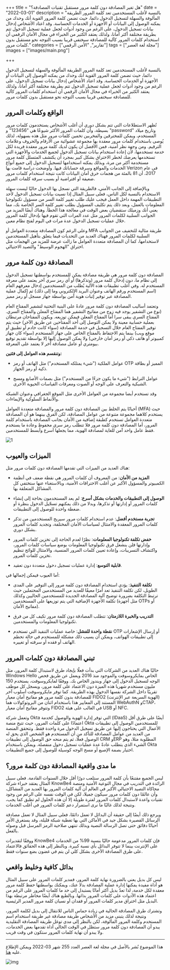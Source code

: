 +++
title = "هل تغير المصادقة دون كلمة مرور مستقبل تقنيات المصادقة؟"
date = "2022-03-01"
description = "بالنسبة لأغلب المستخدمين تعد كلمة المرور الطريقة المألوفة والسهلة لتسجيل الدخول دائما، حيث تضمن كلمة المرور القوية أنك وحدك من يمكنه الوصول إلى البيانات أو الأجهزة أو الخدمات الحساسة. وقد اعتاد الأشخاص إدخال بيانات تسجيل الدخول، على الرغم من وجود أدوات لجعل عملية تسجيل الدخول تتم بطريقة مختلفة أكثر أمانا، ولذلك يعتقد الكثير من الخبراء في مجال الأمان الرقمي أن استخدام كلمات المرور كآلية للمصادقة سيختفي قريبا بسبب التوجه نحو مستقبل بدون كلمات مرور."
categories = ["تقارير", "اﻷمن الرقمي"]
tags = ["مجلة لغة العصر"]
images = ["images/main.png"]

+++

بالنسبة لأغلب المستخدمين تعد كلمة المرور الطريقة المألوفة والسهلة لتسجيل الدخول دائما، حيث تضمن كلمة المرور القوية أنك وحدك من يمكنه الوصول إلى البيانات أو الأجهزة أو الخدمات الحساسة. وقد اعتاد الأشخاص إدخال بيانات تسجيل الدخول، على الرغم من وجود أدوات لجعل عملية تسجيل الدخول تتم بطريقة مختلفة أكثر أمانا، ولذلك يعتقد الكثير من الخبراء في مجال الأمان الرقمي أن استخدام كلمات المرور كآلية للمصادقة سيختفي قريبا بسبب التوجه نحو مستقبل بدون كلمات مرور.

## الواقع وكلمات المرور

تُظهر الاستطلاعات التي تتم بشكل دوري أن أغلب الأشخاص يستخدمون كلمات مرور بسيطة، وأن كلمات المرور الأكثر شيوعًا هي "123456" و \"password\" وتاريخ ميلاد المستخدم، ويمكن للمخترقين والمخربين تخمين كلمات مرور مثل هذه بسهولة، لذلك يُوصى باستخدام كلمات مرور معقدة بها مجموعة عشوائية من الأرقام والحروف وعلامات الترقيم. ومن وجهة نظر أمنية، فمن الأفضل أن يكون لديك كلمة مرور معقدة فريدة لكل خدمة تستخدمها، لأن إعادة استخدام بيانات تسجيل الدخول لجميع الخدمات والأجهزة التي تستخدمها يعرضك لخطر الاختراق بشكل كبير بمجرد أن يكتشف المتسلل كلمة مرور مستخدمة أكثر من مرة، وبذلك يمكنه استخدامها لتسجيل الدخول إلى جميع أنواع الخدمات والمواقع وسرقة حساباتك فيها. وأوضحت دراسة قامت بها Verizon في عام 2017، أن 81 بالمئة من هجمات خرق أمان البيانات كانت نتيجة استخدام كلمات مرور ضعيفة أو افتراضية أو بسبب سرقة كلمات المرور.

وبالإضافة إلى الجانب الأمني، فالطريقة التي نسجل بها الدخول حاليًا ليست سهلة الاستخدام بالنسبة لكل الناس، فعلى سبيل المثال إذا نسيت بيانات تسجيل الدخول لأحد التطبيقات المهمة داخل العمل فيجب عليك طلب تغيير كلمة السر من مسؤول تكنولوجيا المعلومات بالعمل، وبعد ذلك يتم تكليف المسؤول بطلب تغيير كلمة السر الخاصة بك، مما يعني أنك وزميلك ستقضيان بعض الوقت في معالجة هذا الخطأ. وهناك أيضًا المزيد من الجوانب السلبية لكلمات المرور مثل عدد المرات التي تقوم فيها بإدخال كلمة المرور خلال عمليات تسجيل الدخول عدة مرات في اليوم لفتح نظام معين.

وعلى الرغم كون المصادقة متعددة العوامل أو MFA طريقة مثالية للتخفيف من الجوانب السلبية لكلمات المرور فهناك العديد من التحديات فيما يتعلق بتأهيل المستخدمين لاستخدامها، كما أن المصادقة متعددة العوامل ما زالت عرضة للمزيد من الهجمات مثل اختراق \"الهجوم الوسيط\" والتصيد الاحتيالي.



## المصادقة دون كلمة مرور

المصادقة دون كلمة مرور هي طريقة مصادقة يمكن للمستخدم بواسطتها تسجيل الدخول إلى نظام ما، دون إدخال كلمة مرور (وتذكرها) أو أي رمز سري آخر يعتمد على معرفة المستخدم له. وفي أغلب تطبيقات هذه الآلية يُطلب من المستخدمين إدخال معرفهم العام (اسم المستخدم ورقم الهاتف وعنوان البريد الإلكتروني وما إلى ذلك) ثم إكمال عملية المصادقة عبر توفير إثبات هوية آمن بواسطة جهاز مسجل أو رمز مميز.

وتعتمد أساليب المصادقة دون كلمة مرور عادةً على البنية التحتية لتشفير المفتاح العام (نوع من التشفير يوجد فيه زوج من مفاتيح التشفير هما المفتاح المعلن والمفتاح السري. المفتاح السري يبقى سرا أما المفتاح المعلن فيمكن توزيعه. ويكون المفتاحان مرتبطان بعملية حسابية معينة ولا يمكن التوصل إلى أحد المفتاحين عن طريق الآخر) حيث يتم توفير المفتاح العام خلال التسجيل في خدمة المصادقة (سواء كانت خادم أو تطبيق أو موقع ويب) بينما يتم الاحتفاظ بالمفتاح الخاص على جهاز المستخدم (سواء كان جهاز كمبيوتر أو هاتف ذكي أو رمز أمان خارجي) ولا يمكن الوصول إليها إلا بواسطة تقديم توقيع بيومتري أو عامل مصادقة آخر لا يعتمد على المعرفة.

**وتنقسم هذه العوامل إلى فئتين:**

-   عوامل الملكية (\"شيء يمتلكه المستخدم\") مثل الهاتف أو
    رمز OTP المميز أو بطاقة ذكية أو رمز الجهاز.

-   عوامل الترابط (\"شيء ما يكون جزءًا من المستخدم\") مثل بصمات الأصابع ومسح الشبكية والتعرف على الوجه أو الصوت ومعرفات القياسات الحيوية الأخرى.

وقد تستخدم أيضا مجموعة من العوامل الأخرى مثل الموقع الجغرافي وعنوان الشبكة والأنماط السلوكية والإيماءات.

أحيانًا يتم الخلط بين المصادقة دون كلمة مرور والمصادقة متعددة العوامل (MFA) حيث يستخدم كلاهما مجموعة متنوعة من عوامل المصادقة، لكن الفرق بينهما هو أن المصادقة متعددة العوامل تستخدم كطبقة إضافية من الأمان بجانب المصادقة باستخدام كلمة المرور، أما المصادقة دون كلمة مرور فلا تتطلب رمز سري محفوظ وعادة ما يستخدم فقط عامل واحد آمن للغاية لمصادقة الهوية، مما يجعلها أسرع وأبسط للمستخدمين.

![1](images/1.png)

## الميزات والعيوب

هناك العديد من الميزات التي تقدمها المصادقة دون كلمات مرور
مثل:

-   **المزيد من الأمان**: من المعروف أن كلمات المرور هي نقطة ضعف في أنظمة الكمبيوتر والمسؤول الأكبر عن أغلب الاختراقات الأمنية، وبالاستغناء عنها ستختفي كل المشاكل المتعلقة بها.

-   **الوصول إلى التطبيقات والخدمات بشكل أسرع**: لم يعد المستخدمون بحاجة إلى إنشاء كلمات المرور أو إدارتها أو تذكرها، وبدلا من ذلك يمكنهم تسجّيل الدخول بنظرة أو ضغطة واحدة للوصول إلى التطبيقات.

-   **تجربة مستخدم أفضل**: عدم استخدام كلمات مرور سيريح المستخدمين من تذكر كلمات المرور المعقدة والامتثال لسياسات الأمان المختلفة، وتجديد كلمات المرور بشكل دوري.

-   **خفض تكلفة تكنولوجيا المعلومات**: نظرًا لعدم الحاجة إلى تخزين كلمات المرور وإدارتها فلن ينشغل فرق تكنولوجيا المعلومات بوضع سياسات كلمات المرور، واكتشاف التسريبات، وإعادة تعيين كلمات المرور المنسية، والامتثال للوائح تنظيم تخزين كلمات المرور.

-   **قابلية التوسع**: إدارة عمليات تسجيل دخول متعددة دون تعقيد.

أما العيوب فيمكن إجمالها في:

-   **تكلفة التنفيذ**: يؤدي استخدام المصادقة دون كلمة مرور إلى التوفير على المدى الطويل، لكن تكلفة التنفيذ تعد أمرًا معيقًا للعديد من المستخدمين المحتملين حيث ترتبط التكلفة بضرورة توضيح آلية المصادقة الجديدة للمستخدمين الحاليين وكذلك تكلفة الأجهزة الإضافية التي يتم توزيعها على المستخدمين (مثل أجهزة OTPs أو مفاتيح الأمان).

-   **التدريب والخبرة اللازمتان**: تتطلب المصادقة دون كلمة مرور تكيف كل من فرق تكنولوجيا المعلومات والمستخدمين.

-   **نقطة واحدة للفشل**: خاصة عمليات التنفيذ التي تستخدم OTP أو إرسال الإشعارات إلى تطبيقات الهواتف، ويمكن أن يسبب ذلك مشكلة للمستخدم في حالة تحطم الهاتف أو فقده أو سرقته أو تغييره.



## تبني المصادقة دون كلمات المرور

حاليًا هناك العديد من الشركات التي بدأت فعلًا بإيجاد طرق لاستبدال كلمة المرور، مثل Windows Hello الخاص بمايكروسوفت والموجود منذ 2016 ويعمل عن طريق فحص الوجه لتسجيل الدخول إلى جهاز ويندوز الخاص بك. ووفقًا لمايكروسوفت، يستخدم 150 مليون مستخدم شهريا هذه الميزة دون الاعتماد على كلمة مرور، ويسجل كل موظف تقريبًا داخل الشركة نفسها الدخول بهذه الطريقة. كما توفر مايكروسوفت أسلوب آخر للمصادقة بدون كلمة مرور هو مفاتيح أمان معيار FIDO2 (الهوية السريعة عبر الإنترنت) المستند إلى المعايير هذا باستخدام اثنان من البروتوكولات هما WebAuthN وCTAP، وتتوفر مفاتيح أمان معيار FIDO2 في الغالب على هيئة USB أو NFC.

وتعمل شركة Okta التي توفر إدارة الهوية والوصول كخدمة (IDaaS) أيضًا على طرق أقل اعتمادًا على كلمات المرور، حيث تتيح منصة Okta للمستخدمين الوصول إلى تطبيقات الأعمال التي يحتاجون إليها عن طريق تسجيل الدخول مرة واحدة فقط. وتتحقق المنصة من العديد من عوامل المصادقة للتأكد من أن المستخدم هو الشخص الذي يحق له الوصول فعلًا، ثم يتم منحه حق الوصول إلى تطبيقات CRM وERP المطلوبة مثلا، وهو الشيء الذي يتطلب عادةً عدة عمليات تسجيل دخول منفصلة. ويمكن باستخدام Okta اختيار بصمة الإصبع أو مسح الوجه كوسيلة للوصول إلى جميع التطبيقات.



## ما مدى واقعية المصادقة دون كلمة مرور؟

ليس الجميع مقتنعًا بأن كلمة المرور ستلعب دورًا أقل خلال السنوات القادمة. فعلى سبيل المثال يعتقد خبراء شركة KnowBe4 الرائدة في التدريب في مجال التوعية الأمنية ومنصة محاكاة التصيد الاحتيالي  الأكبر في العالم أن آلية كلمات المرور بها العديد من المشاكل، وأن عالمًا دون كلمات مرور سيكون جميلا، لكن في الوقت نفسه على الرغم من وجود تقنيات واعدة لاستبدال كلمات المرور لفترة طويلة إلا أن هذه الحلول لم تطبق كما يجب، ونتيجة لذلك غالبًا ما نرى استمرار دعم كلمات المرور في أغلب الخدمات.

ويرجع ذلك أيضًا إلى حقيقة أن البدائل لا تعمل دائمًا، فعلى سبيل المثال لا تعمل مصادقة الرسائل القصيرة بشكل جيد في الأماكن التي بها تغطية شبكة قليلة، وقد يستغرق الأمر أحيانًا دقائق حتى تصل الرسالة النصية وبذلك تنتهي صلاحية الرمز المرسل قبل وصوله بالفعل.

ووفقًا لتقديرات KnowBe4 فإن كلمات المرور مدعومة حاليًا بنسبة 99% من الخدمات على الإنترنت بينما لا تتوفر البدائل بأي نسبة كبيرة. وبالنظر إلى هذه الحقائق فالاعتماد على طرق المصادقة الأخرى بشكل كلي لن يتم في غضون بضع سنوات فقط.



## بدائل كافية وخليط واقعي

ليس كل بديل يعني بالضرورة نهاية كلمة المرور، فمدير كلمات المرور على سبيل المثال هو أداة مفيدة يمكنها إدارة عملية المصادقة بدلا عنك، ويمكنك بواسطتها حفظ كلمة مرور معقدة لكل خدمة، لذا تعدّ بديل أكثر أمانًا يستبدل إلى حد ما كلمات المرور على الرغم من اعتماد هذه الأدوات على كلمات المرور بذاتها. وبالطبع هناك أيضًا مخاطر مرتبطة بهذا البديل مثل اختراق مدير كلمات المرور أو فقدان أو نسيان كلمة مرور المدير الرئيسية.

وتشترك طرق المصادقة الحالية في زيادة حماس الناس للانتقال إلى بديل لكلمة المرور، ونتيجة لذلك يتبنى مزيد من الأشخاص طريقة مصادقة غير طريقة استخدام اسم المستخدم وكلمة المرور المألوفة، لكن بالنظر إلى مدى توغل طريقة المصادقة التقليدية يبدو أن المصادقة دون كلمة مرور ستظل في الوقت الحالي أداة تقدمها بعض الخدمات، ولا يبدو أن نهاية كلمات المرور ستكون في وقت قريب.

---

هذا الموضوع نُشر باﻷصل في مجلة لغة العصر العدد 255 شهر 03-2022 ويمكن الإطلاع عليه [هنا](https://drive.google.com/file/d/1WSE8sZrPba8S770i58WIeMVXwkpAVTzz/view?usp=sharing).

![img](images/255-2.png)
